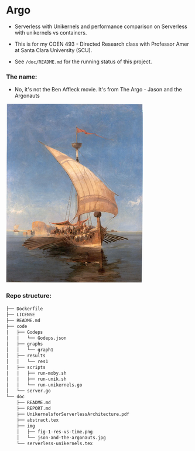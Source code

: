 # Argo
- Serverless with Unikernels and performance comparison on Serverless with unikernels vs containers.

- This is for my COEN 493 - Directed Research class with Professor Amer at Santa Clara University (SCU). 

- See `/doc/README.md` for the running status of this project.

### The name:
- No, it's not the Ben Affleck movie. It's from The Argo - Jason and the Argonauts

![Argo](/doc/img/json-and-the-argonauts.jpg "Argo")

### Repo structure:
```
├── Dockerfile
├── LICENSE
├── README.md
├── code
│   ├── Godeps
│   │   └── Godeps.json
│   ├── graphs
│   │   └── graph1
│   ├── results
│   │   └── res1
│   ├── scripts
│   │   ├── run-moby.sh
│   │   ├── run-unik.sh
│   │   └── run-unikernels.go
│   └── server.go
└── doc
    ├── README.md
    ├── REPORT.md
    ├── UnikernelsforServerlessArchitecture.pdf
    ├── abstract.tex
    ├── img
    │   ├── fig-1-res-vs-time.png
    │   └── json-and-the-argonauts.jpg
    └── serverless-unikernels.tex
```
